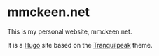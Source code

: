 # mmckeen.net

This is my personal website, mmckeen.net.

It is a [Hugo](https://gohugo.io) site based on the [Tranquilpeak](https://github.com/kakawait/hugo-tranquilpeak-theme) theme.